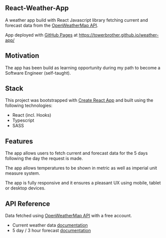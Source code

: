 ## React-Weather-App

A weather app build with React Javascript library fetching current and forecast data from the [OpenWeatherMap API](https://openweathermap.org/api).

App deployed with [GitHub Pages](https://pages.github.com/) at https://towerbrother.github.io/weather-app/

## Motivation

The app has been build as learning opportunity during my path to become a Software Engineer (self-taught).

## Stack

This project was bootstrapped with [Create React App](https://github.com/facebook/create-react-app) and built using the following technologies:

- React (incl. Hooks)
- Typescript
- SASS

## Features

The app allows users to fetch current and forecast data for the 5 days following the day the request is made.

The app allows temperatures to be shown in metric as well as imperial unit measure system.

The app is fully responsive and it ensures a pleasant UX using mobile, tablet or desktop devices.

## API Reference

Data fetched using [OpenWeatherMap API](https://openweathermap.org/api) with a free account.

- Current weather data [documentation](https://openweathermap.org/current)
- 5 day / 3 hour forecast [documentation](https://openweathermap.org/forecast5)
